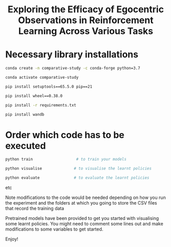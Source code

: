 <h1 align="center"> Exploring the Efficacy of Egocentric Observations in Reinforcement Learning Across Various Tasks </h1>

# Necessary library installations
```bash
conda create -n comparative-study -c conda-forge python=3.7
```
```bash
conda activate comparative-study
```
```bash
pip install setuptools==65.5.0 pip==21
```
```bash
pip install wheel==0.38.0
```
```bash
pip install -r requirements.txt
```
```bash
pip install wandb
```
# Order which code has to be executed
```bash
python train                   # to train your models
```
```bash
python visualise              # to visualise the learnt policies
```
```bash
python evaluate               # to evaluate the learnt policies
```
etc

Note modifications to the code would be needed depending on how you run the experiment and the folders at which you going to store the CSV files that record the training data

Pretrained models have been provided to get you started with visualising some learnt policies. You might need to comment some lines out and make modifications to some variables to get started.

Enjoy!
